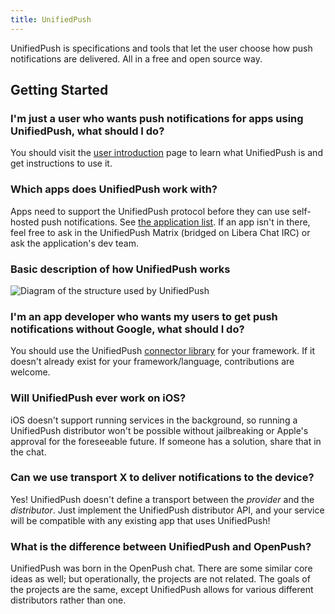 ```yaml
---
title: UnifiedPush
---
```

UnifiedPush is specifications and tools that let the user choose how push notifications are delivered. All in a free and open source way.

## Getting Started

### I'm just a user who wants push notifications for apps using UnifiedPush, what should I do?

You should visit the [user introduction](./users/intro) page to learn what UnifiedPush is and get instructions to use it.

### Which apps does UnifiedPush work with?

Apps need to support the UnifiedPush protocol before they can use self-hosted push notifications. See [the application list](users/apps). If an app isn't in there, feel free to ask in the UnifiedPush Matrix (bridged on Libera Chat IRC) or ask the application's dev team.

### Basic description of how UnifiedPush works

![Diagram of the structure used by UnifiedPush](/img/diagram.png)

### I'm an app developer who wants my users to get push notifications without Google, what should I do?

You should use the UnifiedPush [connector library](/developers/) for your framework. If it doesn't already exist for your framework/language, contributions are welcome.

### Will UnifiedPush ever work on iOS?

iOS doesn't support running services in the background, so running a UnifiedPush distributor won't be possible without jailbreaking or Apple's approval for the foreseeable future. If someone has a solution, share that in the chat.

### Can we use transport X to deliver notifications to the device?

Yes! UnifiedPush doesn't define a transport between the *provider* and the *distributor*. Just implement the UnifiedPush distributor API, and your service will be compatible with any existing app that uses UnifiedPush!

### What is the difference between UnifiedPush and OpenPush?

UnifiedPush was born in the OpenPush chat. There are some similar core ideas as well; but operationally, the projects are not related. The goals of the projects are the same, except UnifiedPush allows for various different distributors rather than one.

